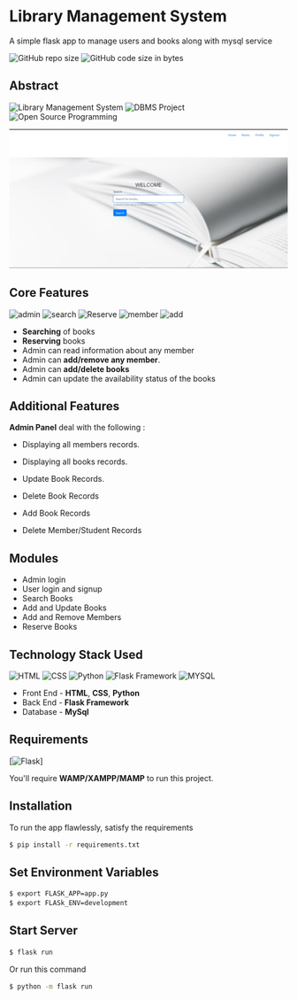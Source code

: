# Library Management System
A simple flask app to manage users and books along with mysql service

![GitHub repo size](https://img.shields.io/github/repo-size/Emmanuelbett67/Library-Management-System.svg?logo=github&style=social)
![GitHub code size in bytes](https://img.shields.io/github/languages/code-size/Emmanuelbett67/Library-Management-System.svg?logo=git&style=social)

## Abstract

![Library Management System](https://img.shields.io/badge/library--management-system-orange.svg?style=flat-square) 
![DBMS Project](https://img.shields.io/badge/DBMS-project-yellowgreen.svg?style=flat-square)
![Open Source Programming](https://img.shields.io/badge/open--source-programming-ff69b4.svg?style=flat-square)

![Libray Management App - Flask](https://github.com/Emmanuelbett67/Library-Management-System/blob/main/ss/ss2.jpg?raw=true)

## Core Features

![admin](https://img.shields.io/badge/admin-login-teal.svg?style=flat-square) 
![search](https://img.shields.io/badge/seacrh-books-yellowgreen.svg?style=flat-square)
![Reserve](https://img.shields.io/badge/reserve-books-ff69b4.svg?style=flat-square)
![member](https://img.shields.io/badge/add-member-dodgerblue.svg?style=flat-square) 
![add](https://img.shields.io/badge/add-books-orange.svg?style=flat-square) 
- **Searching** of books
- **Reserving** books
- Admin can read information about any member
- Admin can **add/remove any member**.
- Admin can **add/delete books**
- Admin can update the availability status of the books

## Additional Features

**Admin Panel** deal with the following : 

- Displaying all members records.

- Displaying all books records.

- Update Book Records.

- Delete Book Records

- Add Book Records

- Delete Member/Student Records

## Modules

- Admin login
- User login and signup
- Search Books
- Add and Update Books
- Add and Remove Members
- Reserve Books

## Technology Stack Used

![HTML](https://img.shields.io/badge/frontend-html-orange.svg?logo=html5&style=flat-square) 
![CSS](https://img.shields.io/badge/frontend-css-yellowgreen.svg?logo=css3&style=flat-square)
![Python](https://img.shields.io/badge/frontend-python-ff69b4.svg?logo=python&style=flat-square)
![Flask Framework](https://img.shields.io/badge/backend-flask-blue.svg?logo=flask&style=flat-square) 
![MYSQL](https://img.shields.io/badge/database-mysql-lightgray.svg?logo=mysql&logoColor=white&style=flat-square) 

- Front End - **HTML**, **CSS**, **Python**
- Back End - **Flask Framework**
- Database - **MySql**

## Requirements

[![Flask](https://img.shields.io/static/v1.svg?label=Source%20Code&message=flask&logo=php&style=social)]

You'll require **WAMP/XAMPP/MAMP** to run this project.

## Installation

To run the app flawlessly, satisfy the requirements
```bash
$ pip install -r requirements.txt
```

## Set Environment Variables
```bash
$ export FLASK_APP=app.py
$ export FLASk_ENV=development
```

## Start Server
```bash
$ flask run
```

Or run this command 
```bash
$ python -m flask run
```
